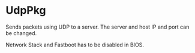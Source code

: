 # UdpPkg

Sends packets using UDP to a server. The server and host IP and port can be changed.

Network Stack and Fastboot has to be disabled in BIOS.
